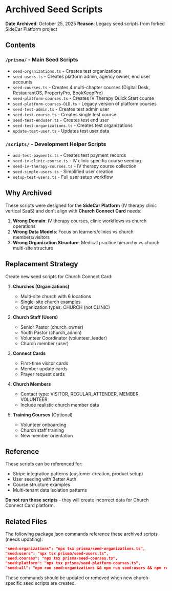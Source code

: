 # Archived Seed Scripts

**Date Archived**: October 25, 2025
**Reason**: Legacy seed scripts from forked SideCar Platform project

## Contents

### `/prisma/` - Main Seed Scripts

- `seed-organizations.ts` - Creates test organizations
- `seed-users.ts` - Creates platform admin, agency owner, end user accounts
- `seed-courses.ts` - Creates 4 multi-chapter courses (Digital Desk, RestaurantOS, PropertyPro, BookKeepPro)
- `seed-platform-courses.ts` - Creates IV Therapy Quick Start course
- `seed-platform-courses-OLD.ts` - Legacy version of platform courses
- `seed-test-admin.ts` - Creates test admin user
- `seed-test-course.ts` - Creates single test course
- `seed-test-enduser.ts` - Creates test end user
- `seed-test-organizations.ts` - Creates test organizations
- `update-test-user.ts` - Updates test user data

### `/scripts/` - Development Helper Scripts

- `add-test-payments.ts` - Creates test payment records
- `seed-iv-clinic-course.ts` - IV clinic specific course seeding
- `seed-iv-therapy-courses.ts` - IV therapy course collection
- `seed-simple-users.ts` - Simplified user creation
- `setup-test-users.ts` - Full user setup workflow

## Why Archived

These scripts were designed for the **SideCar Platform** (IV therapy clinic vertical SaaS) and don't align with **Church Connect Card** needs:

1. **Wrong Domain**: IV therapy courses, clinic workflows vs church operations
2. **Wrong Data Models**: Focus on learners/clinics vs church members/visitors
3. **Wrong Organization Structure**: Medical practice hierarchy vs church multi-site structure

## Replacement Strategy

Create new seed scripts for Church Connect Card:

1. **Churches (Organizations)**

   - Multi-site church with 6 locations
   - Single-site church examples
   - Organization types: CHURCH (not CLINIC)

2. **Church Staff (Users)**

   - Senior Pastor (church_owner)
   - Youth Pastor (church_admin)
   - Volunteer Coordinator (volunteer_leader)
   - Church member (user)

3. **Connect Cards**

   - First-time visitor cards
   - Member update cards
   - Prayer request cards

4. **Church Members**

   - Contact type: VISITOR, REGULAR_ATTENDER, MEMBER, VOLUNTEER
   - Include realistic church member data

5. **Training Courses** (Optional)
   - Volunteer onboarding
   - Church staff training
   - New member orientation

## Reference

These scripts can be referenced for:

- Stripe integration patterns (customer creation, product setup)
- User seeding with Better Auth
- Course structure examples
- Multi-tenant data isolation patterns

**Do not run these scripts** - they will create incorrect data for Church Connect Card platform.

## Related Files

The following package.json commands reference these archived scripts (needs updating):

```json
"seed:organizations": "npx tsx prisma/seed-organizations.ts",
"seed:users": "npx tsx prisma/seed-users.ts",
"seed:courses": "npx tsx prisma/seed-courses.ts",
"seed:platform": "npx tsx prisma/seed-platform-courses.ts",
"seed:all": "npm run seed:organizations && npm run seed:users && npm run seed:courses && npm run seed:platform"
```

These commands should be updated or removed when new church-specific seed scripts are created.
